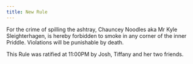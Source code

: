 ```yaml
---
title: New Rule
---
```


For the crime of spilling the ashtray, Chauncey Noodles aka Mr Kyle
Sleighterhagen, is hereby forbidden to smoke in any corner of the inner
Priddle. Violations will be punishable by death.

This Rule was ratified at 11:00PM by Josh, Tiffany and her two friends.
